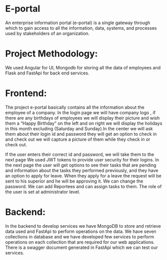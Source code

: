 # E-portal
An enterprise information portal (e-portal) is a single gateway through which to gain access to all the information, data, systems, and processes used by stakeholders of an organization.

# Project Methodology:
We used Angular for UI, Mongodb for storing all the data of employees and Flask and FastApi for back end services.

# Frontend:
The project e-portal basically contains all the information about the employee of a company. In the login page we will have company logo , if there are any birthdays of employees we will display their picture and wish them a “Happy Birthday” on the left and on right we will display the holidays in this month excluding (Saturday and Sunday).In the center we will ask them about their login id and password they will get an option to check in and check out we will capture a picture of them while they check in or check out.

If the user enters their correct id and password, we will take them to the next page We used JWT tokens to provide user security for their logins. In the next page the user will get options to see their tasks that are pending and information about the tasks they performed previously, and they have an option to apply for leave. When they apply for a leave the request will be sent to his superior and he will be approving it. We can change the password. We can add Reportees and can assign tasks to them. The role of the user is set at administrator level.

# Backend:
In the backend to develop services we have MongoDB to store and retrieve data used and FastApi to perform operations on the data. We have seven collections in database and we have developed few services to perform operations on each collection that are required for our web applications. There is a swagger document generated in FastApi which we can test our services.
